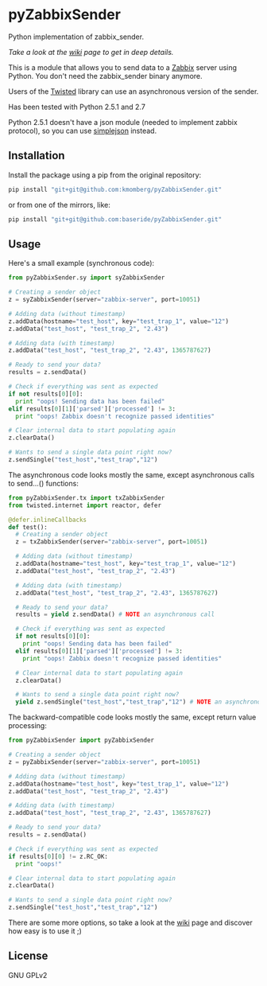 # pyZabbixSender
Python implementation of zabbix_sender.

*Take a look at the [wiki] page to get in deep details.*

This is a module that allows you to send data to a [Zabbix] server using Python. You don't need the zabbix_sender binary anymore.

Users of the [Twisted] library can use an asynchronous version of the sender.

Has been tested with Python 2.5.1 and 2.7

Python 2.5.1 doesn't have a json module (needed to implement zabbix protocol), so you can use [simplejson] instead.

Installation
------------

Install the package using a pip from the original repository:
```bash
pip install "git+git@github.com:kmomberg/pyZabbixSender.git"
```
or from one of the mirrors, like:
```bash
pip install "git+git@github.com:baseride/pyZabbixSender.git"
```

Usage
-----

Here's a small example (synchronous code):

```python
from pyZabbixSender.sy import syZabbixSender

# Creating a sender object
z = syZabbixSender(server="zabbix-server", port=10051)

# Adding data (without timestamp)
z.addData(hostname="test_host", key="test_trap_1", value="12")
z.addData("test_host", "test_trap_2", "2.43")

# Adding data (with timestamp)
z.addData("test_host", "test_trap_2", "2.43", 1365787627)

# Ready to send your data?
results = z.sendData()

# Check if everything was sent as expected
if not results[0][0]:
  print "oops! Sending data has been failed"
elif results[0][1]['parsed']['processed'] != 3:
  print "oops! Zabbix doesn't recognize passed identities"

# Clear internal data to start populating again
z.clearData()

# Wants to send a single data point right now?
z.sendSingle("test_host","test_trap","12")
```

The asynchronous code looks mostly the same, except asynchronous calls to send...() functions:

```python
from pyZabbixSender.tx import txZabbixSender
from twisted.internet import reactor, defer

@defer.inlineCallbacks
def test():
  # Creating a sender object
  z = txZabbixSender(server="zabbix-server", port=10051)

  # Adding data (without timestamp)
  z.addData(hostname="test_host", key="test_trap_1", value="12")
  z.addData("test_host", "test_trap_2", "2.43")

  # Adding data (with timestamp)
  z.addData("test_host", "test_trap_2", "2.43", 1365787627)

  # Ready to send your data?
  results = yield z.sendData() # NOTE an asynchronous call

  # Check if everything was sent as expected
  if not results[0][0]:
    print "oops! Sending data has been failed"
  elif results[0][1]['parsed']['processed'] != 3:
    print "oops! Zabbix doesn't recognize passed identities"

  # Clear internal data to start populating again
  z.clearData()

  # Wants to send a single data point right now?
  yield z.sendSingle("test_host","test_trap","12") # NOTE an asynchronous call
```

The backward-compatible code looks mostly the same, except return value processing:

```python
from pyZabbixSender import pyZabbixSender

# Creating a sender object
z = pyZabbixSender(server="zabbix-server", port=10051)

# Adding data (without timestamp)
z.addData(hostname="test_host", key="test_trap_1", value="12")
z.addData("test_host", "test_trap_2", "2.43")

# Adding data (with timestamp)
z.addData("test_host", "test_trap_2", "2.43", 1365787627)

# Ready to send your data?
results = z.sendData()

# Check if everything was sent as expected
if results[0][0] != z.RC_OK:
  print "oops!"

# Clear internal data to start populating again
z.clearData()

# Wants to send a single data point right now?
z.sendSingle("test_host","test_trap","12")
```


There are some more options, so take a look at the [wiki] page and discover how easy is to use it ;)

License
----

GNU GPLv2

[Zabbix]:http://www.zabbix.com/
[simplejson]:https://simplejson.readthedocs.org/en/latest/
[wiki]:https://github.com/kmomberg/pyZabbixSender/wiki
[Twisted]:https://twistedmatrix.com
